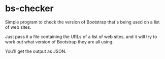 # bs-checker

Simple program to check the version of Bootstrap that's being used on
a list of web sites.

Just pass it a file containing the URLs of a list of web sites, and it
will try to work out what version of Bootstrap they are all using.

You'll get the output as JSON.
